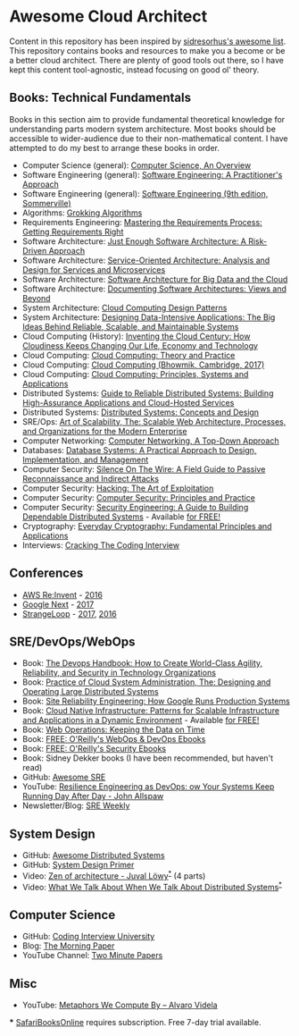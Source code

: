 # Awesome Cloud Architect

Content in this repository has been inspired by [sidresorhus's awesome list](https://github.com/sindresorhus/awesome). This repository contains books and resources to make you a become or be a better cloud architect. There are plenty of good tools out there, so I have kept this content tool-agnostic, instead focusing on good ol' theory.

## Books: Technical Fundamentals
Books in this section aim to provide fundamental theoretical knowledge for understanding parts modern system architecture. Most books should be accessible to wider-audience due to their non-mathematical content. I have attempted to do my best to arrange these books in order.

- Computer Science (general): [Computer Science, An Overview](https://www.amazon.co.uk/Computer-Science-Overview-Glenn-Brookshear/dp/1292061162)
- Software Engineering (general): [Software Engineering: A Practitioner's Approach](https://www.amazon.co.uk/Software-Engineering-Practitioners-Roger-Pressman/dp/0073375977)
- Software Engineering (general): [Software Engineering (9th edition, Sommerville)](https://www.amazon.co.uk/Software-Engineering-International-Ian-Sommerville/dp/0137053460)
- Algorithms: [Grokking Algorithms](https://www.amazon.co.uk/Grokking-Algorithms-illustrated-programmers-curious/dp/1617292230)
- Requirements Engineering: [Mastering the Requirements Process: Getting Requirements Right](https://www.amazon.co.uk/Mastering-Requirements-Process-Getting-Right/dp/0321815742)
- Software Architecture: [Just Enough Software Architecture: A Risk-Driven Approach](https://www.amazon.co.uk/Just-Enough-Software-Architecture-Risk-Driven/dp/0984618104)
- Software Architecture: [Service-Oriented Architecture: Analysis and Design for Services and Microservices](https://www.amazon.co.uk/Service-Oriented-Architecture-Analysis-Microservices-Technology/dp/0133858588)
- Software Architecture: [Software Architecture for Big Data and the Cloud](https://www.amazon.co.uk/Software-Architecture-Big-Data-Cloud/dp/0128054670)
- Software Architecture: [Documenting Software Architectures: Views and Beyond](https://www.amazon.co.uk/Documenting-Software-Architectures-Engineering-Hardcover/dp/0321552687)
- System Architecture: [Cloud Computing Design Patterns](https://www.amazon.co.uk/Computing-Patterns-Prentice-Service-Technology/dp/0133858561)
- System Architecture: [Designing Data-Intensive Applications: The Big Ideas Behind Reliable, Scalable, and Maintainable Systems](https://www.amazon.co.uk/Designing-Data-Intensive-Applications-Reliable-Maintainable/dp/1449373321)
- Cloud Computing (History): [Inventing the Cloud Century: How Cloudiness Keeps Changing Our Life, Economy and Technology](https://www.amazon.co.uk/Inventing-Cloud-Century-Cloudiness-Technology/dp/3319611607/)
- Cloud Computing: [Cloud Computing: Theory and Practice](https://www.amazon.co.uk/Cloud-Computing-Practice-Dan-Marinescu/dp/0128128100)
- Cloud Computing: [Cloud Computing (Bhowmik, Cambridge, 2017)](https://www.amazon.co.uk/Cloud-Computing-Sandeep-Bhowmik/dp/1316638103)
- Cloud Computing: [Cloud Computing: Principles, Systems and Applications](https://www.amazon.co.uk/Cloud-Computing-Principles-Applications-Communications/dp/3319546449/)
- Distributed Systems: [Guide to Reliable Distributed Systems: Building High-Assurance Applications and Cloud-Hosted Services](https://www.amazon.co.uk/Guide-Reliable-Distributed-Systems-High-Assurance/dp/1447124154)
- Distributed Systems: [Distributed Systems: Concepts and Design](https://www.amazon.co.uk/Distributed-Systems-Concepts-George-Coulouris/dp/0132143011)
- SRE/Ops: [Art of Scalability, The: Scalable Web Architecture, Processes, and Organizations for the Modern Enterprise](https://www.amazon.co.uk/Art-Scalability-Architecture-Organizations-Enterprise/dp/0134032802)
- Computer Networking: [Computer Networking, A Top-Down Approach](https://www.amazon.co.uk/Computer-Networking-Top-Down-Approach-Global/dp/1292153598)
- Databases: [Database Systems: A Practical Approach to Design, Implementation, and Management](https://www.amazon.co.uk/Database-Systems-Practical-Implementation-Management/dp/1292061189)
- Computer Security: [Silence On The Wire: A Field Guide to Passive Reconnaissance and Indirect Attacks](https://www.amazon.co.uk/Silence-Wire-Passive-Reconnaissance-Indirect-ebook/dp/B008FRNHVY)
- Computer Security: [Hacking: The Art of Exploitation](https://www.amazon.co.uk/Hacking-Art-Exploitation-Erickson-Paperback/dp/B00M0NUO7E)
- Computer Security: [Computer Security: Principles and Practice](https://www.amazon.co.uk/Computer-Security-Principles-William-Stallings/dp/0133773922)
- Computer Security: [Security Engineering: A Guide to Building Dependable Distributed Systems](https://www.amazon.co.uk/Security-Engineering-Building-Dependable-Distributed/dp/0470068523) - Available [for FREE!](http://www.cl.cam.ac.uk/~rja14/book.html)
- Cryptography: [Everyday Cryptography: Fundamental Principles and Applications](https://www.amazon.co.uk/Everyday-Cryptography-Fundamental-Principles-Applications/dp/0198788010)
- Interviews: [Cracking The Coding Interview](https://www.amazon.co.uk/Cracking-Coding-Interview-6th-Programming/dp/0984782850/)

## Conferences
- [AWS Re:Invent](https://reinvent.awsevents.com/) - [2016](https://gist.github.com/stevenringo/5f0f9cc7b329dbaa76f495a6af8241e9)
- [Google Next](https://cloudnext.withgoogle.com/) - [2017](https://www.youtube.com/watch?v=j_K1YoMHpbk&list=PLIivdWyY5sqI8RuUibiH8sMb1ExIw0lAR)
- [StrangeLoop](https://www.thestrangeloop.com/) - [2017](https://www.youtube.com/watch?v=_Zoa3xkzgFk&list=PLcGKfGEEONaDzd0Hkn2f1talsTu1HLDYu), [2016](https://www.youtube.com/watch?v=C4rT0lgJr6U&list=PLcGKfGEEONaDvuLDFFKRfzbsaBuVVXdYa)

## SRE/DevOps/WebOps
- Book: [The Devops Handbook: How to Create World-Class Agility, Reliability, and Security in Technology Organizations ](https://www.amazon.co.uk/Devops-Handbook-World-Class-Reliability-Organizations/dp/1942788002)
- Book: [Practice of Cloud System Administration, The: Designing and Operating Large Distributed Systems](https://www.amazon.co.uk/Practice-Cloud-System-Administration-Distributed/dp)
- Book: [Site Reliability Engineering: How Google Runs Production Systems](https://www.amazon.co.uk/Site-Reliability-Engineering-Production-Systems/dp/149192912X)
- Book: [Cloud Native Infrastructure: Patterns for Scalable Infrastructure and Applications in a Dynamic Environment](https://www.amazon.co.uk/Cloud-Native-Infrastructure-Justin-Garrison/dp/1491984309) - Available [for FREE!](http://www.oreilly.com/pub/get/thecloudcast2017)
- Book: [Web Operations: Keeping the Data on Time](https://www.amazon.co.uk/Web-Operations-Keeping-Data-Time-ebook/dp/B0043M4Z34/ref=sr_1_3?ie=UTF8&qid=1511615643&sr=8-3&keywords=john+allspaw)
- Book: [FREE: O'Reilly's WebOps & DevOps Ebooks](http://www.oreilly.com/webops/free/)
- Book: [FREE: O'Reilly's Security Ebooks](http://www.oreilly.com/security/free/)
- Book: Sidney Dekker books (I have been recommended, but haven't read)
- GitHub: [Awesome SRE](https://github.com/dastergon/awesome-sre)
- YouTube: [Resilience Engineering as DevOps: ow Your Systems Keep Running Day After Day - John Allspaw](https://www.youtube.com/watch?v=xA5U85LSk0M)
- Newsletter/Blog: [SRE Weekly](https://sreweekly.com/)

## System Design
- GitHub: [Awesome Distributed Systems](https://github.com/theanalyst/awesome-distributed-systems)
- GitHub: [System Design Primer](https://github.com/donnemartin/system-design-primer)
- Video: [Zen of architecture - Juval Löwy](https://www.safaribooksonline.com/library/view/velocity-conference-2017/9781491985335/video316208.html)<sup>[*](#safaribooksonline)</sup> (4 parts)
- Video: [What We Talk About When We Talk About Distributed Systems](https://www.safaribooksonline.com/library/view/velocity-conference-2017/9781491985335/video316208.html)<sup>[*](#safaribooksonline)</sup>

## Computer Science 
- GitHub: [Coding Interview University](https://github.com/jwasham/coding-interview-university)
- Blog: [The Morning Paper](https://blog.acolyer.org/)
- YouTube Channel: [Two Minute Papers](https://www.youtube.com/channel/UCbfYPyITQ-7l4upoX8nvctg)

## Misc
- YouTube: [Metaphors We Compute By – Alvaro Videla](https://www.youtube.com/watch?v=3YqVK1th_cA)

<b id="safaribooksonline">*</b> [SafariBooksOnline](https://www.safaribooksonline.com/) requires subscription. Free 7-day trial available.